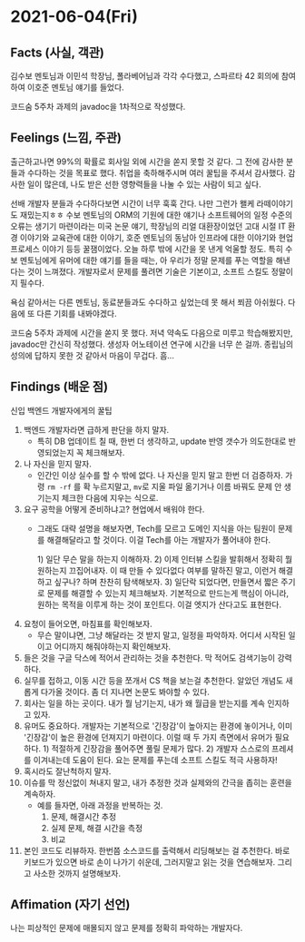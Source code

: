 # 2021-06-04\(Fri\)

## Facts \(사실, 객관\)

김수보 멘토님과 이민석 학장님, 폴라베어님과 각각 수다했고, 스파르타 42 회의에 참여하여 이호준 멘토님 얘기를 들었다.

코드숨 5주차 과제의 javadoc을 1차적으로 작성했다.

## Feelings \(느낌, 주관\)

출근하고나면 99%의 확률로 회사일 외에 시간을 쏟지 못할 것 같다. 그 전에 감사한 분들과 수다하는 것을 목표로 했다. 취업을 축하해주시며 여러 꿀팁을 주셔서 감사했다. 감사한 일이 많은데, 나도 받은 선한 영향력들을 나눌 수 있는 사람이 되고 싶다.

선배 개발자 분들과 수다하다보면 시간이 너무 훅훅 간다. 나만 그런가 왤케 라떼이야기도 재밌는지ㅎㅎ 수보 멘토님의 ORM의 기원에 대한 얘기나 소프트웨어의 일정 수준의 오류는 생기기 마련이라는 미국 논문 얘기, 학장님의 리얼 대환장이었던 고대 시절 IT 환경 이야기와 교육관에 대한 이야기, 호준 멘토님의 동남아 인프라에 대한 이야기와 현업 프로세스 이야기 등등 꿀잼이었다. 오늘 하루 밖에 시간을 못 낸게 억울할 정도. 특히 수보 멘토님에게 유머에 대한 얘기를 들을 때는, 아 우리가 정말 문제를 푸는 역할을 해낸다는 것이 느껴졌다. 개발자로서 문제를 풀려면 기술은 기본이고, 소프트 스킬도 정말이지 필수다.

욕심 같아서는 다른 멘토님, 동료분들과도 수다하고 싶었는데 못 해서 쬐끔 아쉬웠다. 다음에 또 다른 기회를 내봐야겠다.

코드숨 5주차 과제에 시간을 쏟지 못 했다. 저녁 약속도 다음으로 미루고 학습해봤지만, javadoc만 간신히 작성했다. 생성자 어노테이션 연구에 시간을 너무 쓴 걸까. 종립님의 성의에 답하지 못한 것 같아서 마음이 무겁다. 흠...

## Findings \(배운 점\)

신입 백엔드 개발자에게의 꿀팁

1. 백엔드 개발자라면 급하게 판단을 하지 말자.
   * 특히 DB 업데이트 칠 때, 한번 더 생각하고, update 반영 갯수가 의도한대로 반영되었는지 꼭 체크해보자.
2. 나 자신을 믿지 말자.
   * 인간인 이상 실수를 할 수 밖에 없다. 나 자신을 믿지 말고 한번 더 검증하자. 가령 `rm -rf` 를 확 누르지말고, `mv`로 지울 파일 옮기거나 이름 바꿔도 문제 안 생기는지 체크한 다음에 지우는 식으로.
3. 요구 공학을 어떻게 준비하냐고? 현업에서 배워야 한다.
   * 그래도 대략 설명을 해보자면, Tech를 모르고 도메인 지식을 아는 팀원이 문제를 해결해달라고 할 것이다. 이걸 Tech를 아는 개발자가 풀어내야 한다.

     1\) 일단 무슨 말을 하는지 이해하자. 2\) 이제 인터뷰 스킬을 발휘해서 정확히 뭘 원하는지 끄집어내자. 이 때 만들 수 있다없다 여부를 말하진 말고, 이런거 해결하고 싶구나? 하며 찬찬히 탐색해보자. 3\) 일단락 되었다면, 만들면서 짧은 주기로 문제를 해결할 수 있는지 체크해보자. 기본적으로 만드는게 핵심이 아니라, 원하는 목적을 이루게 하는 것이 포인트다. 이걸 엣지가 산다고도 표현한다.
4. 요청이 들어오면, 마침표를 확인해보자.
   * 무슨 말이냐면, 그냥 해달라는 것 받지 말고, 일정을 파악하자. 어디서 시작된 일이고 어디까지 해줘야하는지 확인해보자.
5. 들은 것을 구글 닥스에 적어서 관리하는 것을 추천한다. 막 적어도 검색기능이 강력하다.
6. 실무를 접하고, 이동 시간 등을 쪼개서 CS 책을 보는걸 추천한다. 알았던 개념도 새롭게 다가올 것이다. 좀 더 지나면 논문도 봐야할 수 있다.
7. 회사는 일을 하는 곳이다. 내가 뭘 남기는지, 내가 왜 월급을 받는지를 계속 인지하고 있자.
8. 유머도 중요하다. 개발자는 기본적으로 '긴장감'이 높아지는 환경에 놓이거나, 이미 '긴장감'이 높은 환경에 던져지기 마련이다. 이럴 때 두 가지 측면에서 유머가 필요하다.  1\) 적절하게 긴장감을 풀어주면 풀릴 문제가 많다.  2\) 개발자 스스로의 프레셔를 이겨내는데 도움이 된다.  요는 문제를 푸는데 소프트 스킬도 적극 사용하자!
9. 혹시라도 잘난척하지 말자.
10. 이슈를 막 정신없이 쳐내지 말고, 내가 추정한 것과 실제와의 간극을 좁히는 훈련을 계속하자.
    * 예를 들자면, 아래 과정을 반복하는 것.
      1. 문제, 해결시간 추정
      2. 실제 문제, 해결 시간을 측정
      3. 비교
11. 본인 코드도 리뷰하자. 한번쯤 소스코드를 출력해서 리딩해보는 걸 추천한다. 바로 키보드가 있으면 바로 손이 나가기 쉬운데, 그러지말고 읽는 것을 연습해보자. 그리고 사소한 것까지 설명해보자.

## Affimation \(자기 선언\)

나는 피상적인 문제에 매몰되지 않고 문제를 정확히 파악하는 개발자다.


